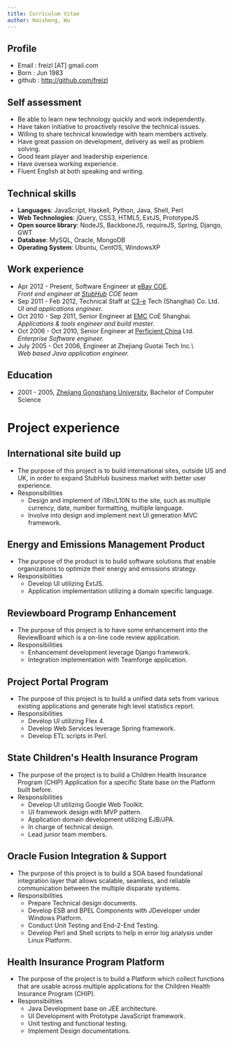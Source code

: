 ```yaml
---
title: Curriculum Vitae
author: Haisheng, Wu
---
```


## Profile
  - Email       : freizl [AT] gmail.com
  - Born        : Jun 1983
  - github      : http://github.com/freizl
    
## Self assessment
  - Be able to learn new technology quickly and work independently.
  - Have taken initiative to proactively resolve the technical issues.
  - Willing to share technical knowledge with team members actively.
  - Have great passion on development, delivery as well as problem solving.
  - Good team player and leadership experience.
  - Have oversea working experience.
  - Fluent English at both speaking and writing.
    
## Technical skills
  - **Languages**: JavaScript, Haskell, Python, Java, Shell, Perl
  - **Web Technologies**: jQuery, CSS3, HTML5, ExtJS, PrototypeJS
  - **Open source library**: NodeJS, BackboneJS, requireJS, Spring, Django, GWT
  - **Database**: MySQL, Oracle, MongoDB
  - **Operating System**: Ubuntu, CentOS, WindowsXP

## Work experience
  - Apr 2012 - Present, Software Engineer at [eBay COE].\
    *Front end engineer at [StubHub] COE team*
  - Sep 2011 - Feb 2012, Technical Staff at [C3-e] Tech (Shanghai) Co.
    Ltd.\
    *UI and applications engineer.*
  - Oct 2010 - Sep 2011, Senior Engineer at [EMC] CoE Shanghai.\
    *Applications & tools engineer and build master.*
  - Oct 2006 - Oct 2010, Senior Engineer at [Perficient China] Ltd.\
    *Enterprise Software engineer.*
  - July 2005 - Oct 2006, Engineer at Zhejiang Guotai Tech Inc.\    
    *Web based Java application engineer.*

[StubHub]: http://www.stubhub.com/
[eBay COE]: http://wwww.ebay.com/
[C3-e]: http://www.c3-e.com/
[EMC]: http://www.emc.com/
[Perficient China]: http://www.perficient.com/About/Locations/China

## Education
  - 2001 - 2005, [Zhejiang Gongshang University], Bachelor of Computer Science

[Zhejiang Gongshang University]: http://www.zjgsu.edu.cn/

# Project experience

## International site build up
  + The purpose of this project is to build international sites, outside US and UK, 
    in order to expand StubHub business market with better user experience.
  + Responsibilities
    + Design and implement of i18n/L10N to the site, such as multiple currency, date, 
      number formatting, multiple language.
    + Involve into design and implement next UI generation MVC framework.

## Energy and Emissions Management Product
  + The purpose of the product is to build software solutions that
    enable organizations to optimize their energy and emissions strategy.
  + Responsibilities
    - Develop UI utilizing ExtJS.
    - Application implementation utilizing a domain specific language.

## Reviewboard Programp Enhancement
  + The purpose of this project is to have some enhancement into the
    ReviewBoard which is a on-line code review application.
  + Responsibilities
    - Enhancement development leverage Django framework.
    - Integration implementation with Teamforge application.

## Project Portal Program
  + The purpose of this project is to build a unified data sets from
    various existing applications and generate high level statistics
    report.
  + Responsibilities
    - Develop UI utilizing Flex 4.
    - Develop Web Services leverage Spring framework.
    - Develop ETL scripts in Perl.

## State Children's Health Insurance Program
  + The purpose of the project is to build a Children Health
    Insurance Program (CHIP) Application for a specific State base
    on the Platform built before.
  + Responsibilities
    - Develop UI utilizing Google Web Toolkit.
    - UI framework design with MVP pattern.
    - Application domain development utilizing EJB/JPA.
    - In charge of technical design.
    - Lead junior team members.

## Oracle Fusion Integration & Support
  + The purpose of this project is to build a SOA based foundational
    integration layer that allows scalable, seamless, and reliable
    communication between the multiple disparate systems.
  + Responsibilities
    - Prepare Technical design documents.
    - Develop ESB and BPEL Components with JDeveloper under Windows Platform.
    - Conduct Unit Testing and End-2-End Testing.
    - Develop Perl and Shell scripts to help in error log analysis under
      Linux Platform.

## Health Insurance Program Platform
  + The purpose of the project is to build a Platform which collect
    functions that are usable across multiple applications for the
    Children Health Insurance Program (CHIP).
  + Responsibilities
    - Java Development base on JEE architecture.
    - UI Development with Prototype JavaScript framework.
    - Unit testing and functional testing.
    - Implement Design documentations.
